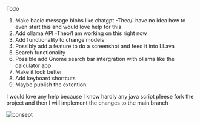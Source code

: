 Todo

1. Make bacic message blobs like chatgpt -Theo/I have no idea how to even start this and would love help for this
2. Add ollama API -Theo/I am working on this right now
3. Add functionality to change models
4. Possibly add a feature to do a screenshot and feed it into LLava
5. Search functionality
6. Possible add Gnome search bar intergration with ollama like the calculator app
7. Make it look better
8. Add keyboard shortcuts
9. Maybe publish the extention

I would love any help because I know hardly any java script pleese fork the project and then I will implement the changes to the main branch

![consept](https://github.com/user-attachments/assets/5ad72b3d-5713-40a3-9275-ac905d4e54b2)
